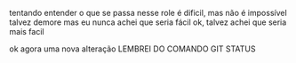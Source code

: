 tentando entender o que se passa nesse role
é dificil, mas não é impossível
talvez demore
mas eu nunca achei que seria fácil
ok, talvez achei que seria mais facil


ok agora uma nova alteração
LEMBREI DO COMANDO GIT STATUS

